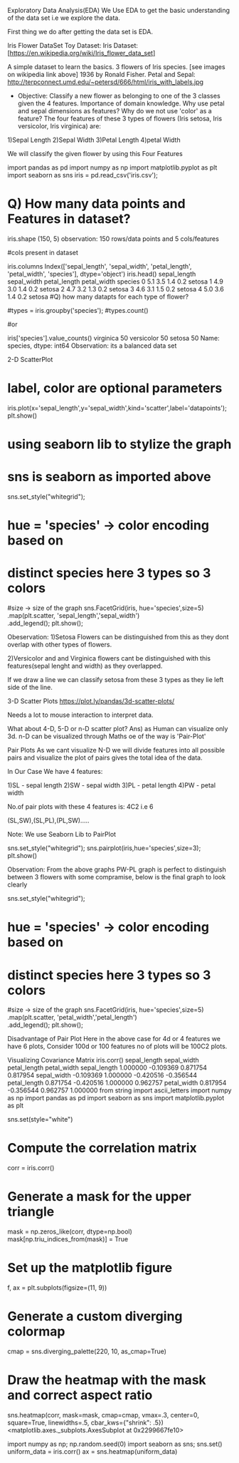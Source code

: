 Exploratory Data Analysis(EDA)
We Use EDA to get the basic understanding of the data set i.e we explore the data.

First thing we do after getting the data set is EDA.

Iris Flower DataSet
Toy Dataset: Iris Dataset: [https://en.wikipedia.org/wiki/Iris_flower_data_set]

A simple dataset to learn the basics.
3 flowers of Iris species. [see images on wikipedia link above]
1936 by Ronald Fisher.
Petal and Sepal: http://terpconnect.umd.edu/~petersd/666/html/iris_with_labels.jpg
* Objective: Classify a new flower as belonging to one of the 3 classes given the 4 features.
Importance of domain knowledge.
Why use petal and sepal dimensions as features?
Why do we not use 'color' as a feature?
The four features of these 3 types of flowers
(Iris setosa, Iris versicolor, Iris virginica) are:

1)Sepal Length
2)Sepal Width
3)Petal Length
4)petal Width

We will classify the given flower by using this Four Features

import pandas as pd
import numpy as np
import matplotlib.pyplot as plt
import seaborn as sns
iris = pd.read_csv('iris.csv');
# Q) How many data points and Features in dataset?
iris.shape
(150, 5)
observation: 150 rows/data points and 5 cols/features

#cols present in dataset

iris.columns
Index(['sepal_length', 'sepal_width', 'petal_length', 'petal_width',
       'species'],
      dtype='object')
iris.head()
sepal_length	sepal_width	petal_length	petal_width	species
0	5.1	3.5	1.4	0.2	setosa
1	4.9	3.0	1.4	0.2	setosa
2	4.7	3.2	1.3	0.2	setosa
3	4.6	3.1	1.5	0.2	setosa
4	5.0	3.6	1.4	0.2	setosa
#Q) how many datapts for each type of flower?

#types = iris.groupby('species');
#types.count()

#or

iris['species'].value_counts()
virginica     50
versicolor    50
setosa        50
Name: species, dtype: int64
Observation: its a balanced data set

2-D ScatterPlot
# label, color are optional parameters
iris.plot(x='sepal_length',y='sepal_width',kind='scatter',label='datapoints');
plt.show()

# using seaborn lib to stylize the graph
# sns is seaborn as imported above
sns.set_style("whitegrid");

# hue = 'species' -> color encoding based on 
# distinct species here 3 types so 3 colors

#size -> size of the graph
sns.FacetGrid(iris, hue='species',size=5) \
    .map(plt.scatter, 'sepal_length','sepal_width') \
    .add_legend();
plt.show();

Obeservation:
1)Setosa Flowers can be distinguished from this as they dont overlap with other types of flowers.

2)Versicolor and and Virginica flowers cant be distinguished with this features(sepal lenght and width) as they overlapped.

If we draw a line we can classify setosa from these 3 types as they lie left side of the line.

3-D Scatter Plots
https://plot.ly/pandas/3d-scatter-plots/

Needs a lot to mouse interaction to interpret data.

What about 4-D, 5-D or n-D scatter plot? Ans) as Human can visualize only 3d. n-D can be visualized through Maths oe of the way is 'Pair-Plot'

Pair Plots
As we cant visualize N-D we will divide features into all possible pairs and visualize the plot of pairs gives the total idea of the data.

In Our Case We have 4 features:

1)SL - sepal length
2)SW - sepal width
3)PL - petal length
4)PW - petal width

No.of pair plots with these 4 features is: 4C2
i.e 6

(SL,SW),(SL,PL),(PL,SW).....

Note: We use Seaborn Lib to PairPlot

sns.set_style("whitegrid");
sns.pairplot(iris,hue='species',size=3);
plt.show()

Observation: From the above graphs PW-PL graph is perfect to distinguish between 3 flowers with some compramise, below is the final graph to look clearly

sns.set_style("whitegrid");

# hue = 'species' -> color encoding based on 
# distinct species here 3 types so 3 colors

#size -> size of the graph
sns.FacetGrid(iris, hue='species',size=5) \
    .map(plt.scatter, 'petal_width','petal_length') \
    .add_legend();
plt.show();

Disadvantage of Pair Plot
Here in the above case for 4d or 4 features we have 6 plots, Consider 100d or 100 features no of plots will be 100C2 plots.

Visualizing Covariance Matrix
iris.corr()
sepal_length	sepal_width	petal_length	petal_width
sepal_length	1.000000	-0.109369	0.871754	0.817954
sepal_width	-0.109369	1.000000	-0.420516	-0.356544
petal_length	0.871754	-0.420516	1.000000	0.962757
petal_width	0.817954	-0.356544	0.962757	1.000000
from string import ascii_letters
import numpy as np
import pandas as pd
import seaborn as sns
import matplotlib.pyplot as plt

sns.set(style="white")

# Compute the correlation matrix
corr = iris.corr()

# Generate a mask for the upper triangle
mask = np.zeros_like(corr, dtype=np.bool)
mask[np.triu_indices_from(mask)] = True

# Set up the matplotlib figure
f, ax = plt.subplots(figsize=(11, 9))

# Generate a custom diverging colormap
cmap = sns.diverging_palette(220, 10, as_cmap=True)

# Draw the heatmap with the mask and correct aspect ratio
sns.heatmap(corr, mask=mask, cmap=cmap, vmax=.3, center=0,
            square=True, linewidths=.5, cbar_kws={"shrink": .5})
<matplotlib.axes._subplots.AxesSubplot at 0x2299667fe10>

import numpy as np; np.random.seed(0)
import seaborn as sns; sns.set()
uniform_data = iris.corr()
ax = sns.heatmap(uniform_data)
